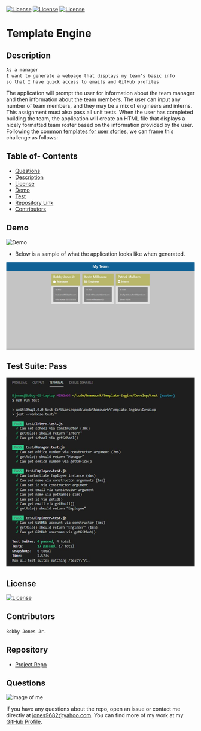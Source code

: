 
[![License](http://img.shields.io/:MadeBy-BJonesJr-lightgreen?logo=gitHub)](https://github.com/jones9682/Template-Engine)
[![License](https://img.shields.io/github/repo-size/jones9682/Good-README-Generator?logo=gitHub)](https://github.com/jones9682/Template-Engine)
[![License](https://img.shields.io/github/languages/top/jones9682/Good-README-Generator?logo=github&logoColor=yellow)](https://github.com/jones9682/Template-Engine)

# **Template Engine**

## Description

```
As a manager
I want to generate a webpage that displays my team's basic info
so that I have quick access to emails and GitHub profiles
```

The application will prompt the user for information about the team manager and then information about the team members. The user can input any number of team members, and they may be a mix of engineers and interns. This assignment must also pass all unit tests. When the user has completed building the team, the application will create an HTML file that displays a nicely formatted team roster based on the information provided by the user. Following the [common templates for user stories](https://en.wikipedia.org/wiki/User_story#Common_templates), we can frame this challenge as follows:

## Table of- Contents
- [Questions](#Questions)
- [Description](#Description)
- [License](#License)
- [Demo](#Demo)
- [Test](#Test)
- [Repository Link](#Repository)
- [Contributors](#Contributors) 

## Demo

![Demo](./Assets/TemplateEngineDemo.gif)

* Below is a sample of what the application looks like when generated.

![Employee Summary 1](./Assets/myteam.jpg)

## Test Suite: Pass

![Test Pass Capture](./Assets/TestSuitePass.jpg)

## License

[![License](http://img.shields.io/:license-MIT-blue.svg)](./LICENSE)

## Contributors
``
Bobby Jones Jr.
``
## Repository

- [Project Repo](https://github.com/jones9682/Template-Engine)

## Questions

![Image of me](https://avatars3.githubusercontent.com/u/64339522?v=4)


If you have any questions about the repo, open an issue or contact me directly at jones9682@yahoo.com. You can find more of my work at my [GitHub Profile](https://github.com/jones9682).
  
  